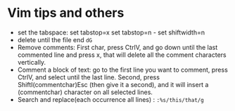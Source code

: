 # Vim tips and others

* set the tabspace: set tabstop=x set tabstop=n - set shiftwidth=n
* delete until the file end `dG`
* Remove comments: First char, press CtrlV, and go down until the last commented line and press x, that will delete all the comment characters vertically.
* Comment a block of text: go to the first line you want to comment, press CtrlV, and select until the last line. Second, press ShiftI(commentchar)Esc (then give it a second), and it will insert a (commentchar) character on all selected lines.
* Search and replace(each occurrence all lines) : `:%s/this/that/g` 
